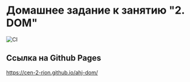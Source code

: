 # Домашнее задание к занятию "2. DOM"
![CI](https://github.com/Cen-2-rion/dom/actions/workflows/web.yml/badge.svg)
## Ссылка на Github Pages
https://cen-2-rion.github.io/ahj-dom/
